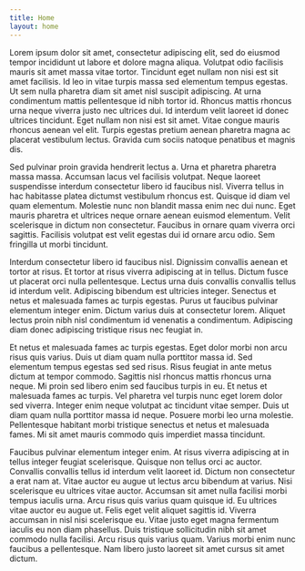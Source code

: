 ```yaml
---
title: Home
layout: home
---
```



Lorem ipsum dolor sit amet, consectetur adipiscing elit, sed do eiusmod tempor
incididunt ut labore et dolore magna aliqua. Volutpat odio facilisis mauris sit
amet massa vitae tortor. Tincidunt eget nullam non nisi est sit amet facilisis.
Id leo in vitae turpis massa sed elementum tempus egestas. Ut sem nulla pharetra
diam sit amet nisl suscipit adipiscing. At urna condimentum mattis pellentesque
id nibh tortor id. Rhoncus mattis rhoncus urna neque viverra justo nec ultrices
dui. Id interdum velit laoreet id donec ultrices tincidunt. Eget nullam non nisi
est sit amet. Vitae congue mauris rhoncus aenean vel elit. Turpis egestas
pretium aenean pharetra magna ac placerat vestibulum lectus. Gravida cum sociis
natoque penatibus et magnis dis. 

Sed pulvinar proin gravida hendrerit lectus a. Urna et pharetra pharetra massa
massa. Accumsan lacus vel facilisis volutpat. Neque laoreet suspendisse interdum
consectetur libero id faucibus nisl. Viverra tellus in hac habitasse platea
dictumst vestibulum rhoncus est. Quisque id diam vel quam elementum. Molestie
nunc non blandit massa enim nec dui nunc. Eget mauris pharetra et ultrices neque
ornare aenean euismod elementum. Velit scelerisque in dictum non consectetur.
Faucibus in ornare quam viverra orci sagittis. Facilisis volutpat est velit
egestas dui id ornare arcu odio. Sem fringilla ut morbi tincidunt. 

Interdum consectetur libero id faucibus nisl. Dignissim convallis aenean et
tortor at risus. Et tortor at risus viverra adipiscing at in tellus. Dictum
fusce ut placerat orci nulla pellentesque. Lectus urna duis convallis convallis
tellus id interdum velit. Adipiscing bibendum est ultricies integer. Senectus et
netus et malesuada fames ac turpis egestas. Purus ut faucibus pulvinar elementum
integer enim. Dictum varius duis at consectetur lorem. Aliquet lectus proin nibh
nisl condimentum id venenatis a condimentum. Adipiscing diam donec adipiscing
tristique risus nec feugiat in. 

Et netus et malesuada fames ac turpis egestas. Eget dolor morbi non arcu risus
quis varius. Duis ut diam quam nulla porttitor massa id. Sed elementum tempus
egestas sed sed risus. Risus feugiat in ante metus dictum at tempor commodo.
Sagittis nisl rhoncus mattis rhoncus urna neque. Mi proin sed libero enim sed
faucibus turpis in eu. Et netus et malesuada fames ac turpis. Vel pharetra vel
turpis nunc eget lorem dolor sed viverra. Integer enim neque volutpat ac
tincidunt vitae semper. Duis ut diam quam nulla porttitor massa id neque.
Posuere morbi leo urna molestie. Pellentesque habitant morbi tristique senectus
et netus et malesuada fames. Mi sit amet mauris commodo quis imperdiet massa
tincidunt. 

Faucibus pulvinar elementum integer enim. At risus viverra adipiscing at in
tellus integer feugiat scelerisque. Quisque non tellus orci ac auctor. Convallis
convallis tellus id interdum velit laoreet id. Dictum non consectetur a erat nam
at. Vitae auctor eu augue ut lectus arcu bibendum at varius. Nisi scelerisque eu
ultrices vitae auctor. Accumsan sit amet nulla facilisi morbi tempus iaculis
urna. Arcu risus quis varius quam quisque id. Eu ultrices vitae auctor eu augue
ut. Felis eget velit aliquet sagittis id. Viverra accumsan in nisl nisi
scelerisque eu. Vitae justo eget magna fermentum iaculis eu non diam phasellus.
Duis tristique sollicitudin nibh sit amet commodo nulla facilisi. Arcu risus
quis varius quam. Varius morbi enim nunc faucibus a pellentesque. Nam libero
justo laoreet sit amet cursus sit amet dictum. 